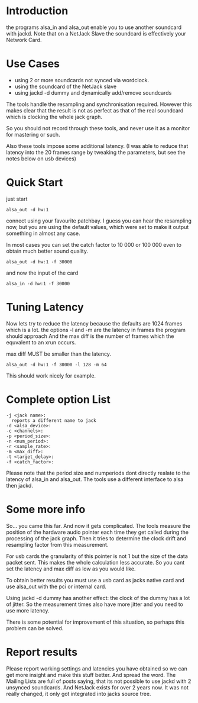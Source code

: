 

# Introduction

the programs alsa_in and alsa_out enable you to use another soundcard with jackd.
Note that on a NetJack Slave the soundcard is effectively your Network Card.


# Use Cases

* using 2 or more soundcards not synced via wordclock.
* using the soundcard of the NetJack slave
* using jackd -d dummy and dynamically add/remove soundcards

The tools handle the resampling and synchronisation required. However this makes clear
that the result is not as perfect as that of the real soundcard which is clocking the
whole jack graph.

So you should not record through these tools, and never use it as a monitor for mastering or such.

Also these tools impose some additional latency. (I was able to reduce that latency into the 20 frames
range by tweaking the parameters, but see the notes below on usb devices)


# Quick Start

just start 

	
	alsa_out -d hw:1
	

connect using your favourite patchbay. I guess you can hear the resampling now, but you are using the default values,
which were set to make it output something in almost any case.

In most cases you can set the catch factor to 10 000 or 100 000 even to obtain much better sound quality.


	
	alsa_out -d hw:1 -f 30000
	

and now the input of the card

	
	alsa_in -d hw:1 -f 30000
	


# Tuning Latency

Now lets try to reduce the latency because the defaults are 1024 frames which is a lot.
the options -l and -m are the latency in frames the program should approach
And the max diff is the number of frames which the equvalent to an xrun occurs.

max diff MUST be smaller than the latency.

	
	alsa_out -d hw:1 -f 30000 -l 128 -m 64
	

This should work nicely for example.


# Complete option List

	-j <jack name>:
	  reports a different name to jack
	-d <alsa_device>:
	-c <channels>:
	-p <period_size>:
	-n <num_period>:
	-r <sample_rate>:
	-m <max_diff>:
	-t <target_delay>: 
	-f <catch_factor>:

Please note that the period size and numperiods dont directly realate to
the latency of alsa_in and alsa_out. 
The tools use a different interface to alsa then jackd.

# Some more info

So... you came this far. And now it gets complicated.
The tools measure the position of the hardware audio pointer each time they get called during
the processing of the jack graph. Then it tries to determine the clock drift and resampling factor
from this measurement.

For usb cards the granularity of this pointer is not 1 but the size of the data packet sent.
This makes the whole calculation less accurate. So you cant set the latency and max diff as
low as you would like.

To obtain better results you must use a usb card as jacks native card and use alsa_out with the
pci or internal card. 

Using jackd -d dummy has another effect: the clock of the dummy has a lot of jitter.
So the measurement times also have more jitter and you need to use more latency.

There is some potential for improvement of this situation, so perhaps this problem can be solved.


# Report results

Please report working settings and latencies you have obtained so we can get more insight and make
this stuff better. And spread the word. The Mailing Lists are full of posts saying, that its not
possible to use jackd with 2 unsynced soundcards. And NetJack exists for over 2 years now.
It was not really changed, it only got integrated into jacks source tree.

